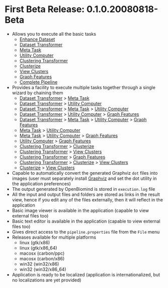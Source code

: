 # First Beta Release: 0.1.0.20080818-Beta #
  * Allows you to execute all the basic tasks
    * [Enhance Dataset](http://code.google.com/p/openbiomind/wiki/EnhanceDataset)
    * [Dataset Transformer](http://code.google.com/p/openbiomind/wiki/DatasetTransformer)
    * [Meta Task](http://code.google.com/p/openbiomind/wiki/MetaTask)
    * [Utility Computer](http://code.google.com/p/openbiomind/wiki/UtilityComputer)
    * [Clustering Transformer](http://code.google.com/p/openbiomind/wiki/ClusteringTransformer)
    * [Clusterize](http://code.google.com/p/openbiomind/wiki/Clusterize)
    * [View Clusters](http://code.google.com/p/openbiomind/wiki/ViewClusters)
    * [Graph Features](http://code.google.com/p/openbiomind/wiki/GraphFeatures)
    * [Complete Pipeline](http://code.google.com/p/openbiomind/wiki/CompletePipeline)
  * Provides a facility to execute multiple tasks together through a single wizard by chaining them
    * [Dataset Transformer](http://code.google.com/p/openbiomind/wiki/DatasetTransformer) > [Meta Task](http://code.google.com/p/openbiomind/wiki/MetaTask)
    * [Dataset Transformer](http://code.google.com/p/openbiomind/wiki/DatasetTransformer) > [Utility Computer](http://code.google.com/p/openbiomind/wiki/UtilityComputer)
    * [Dataset Transformer](http://code.google.com/p/openbiomind/wiki/DatasetTransformer) > [Meta Task](http://code.google.com/p/openbiomind/wiki/MetaTask) > [Utility Computer](http://code.google.com/p/openbiomind/wiki/UtilityComputer)
    * [Dataset Transformer](http://code.google.com/p/openbiomind/wiki/DatasetTransformer) > [Utility Computer](http://code.google.com/p/openbiomind/wiki/UtilityComputer) > [Graph Features](http://code.google.com/p/openbiomind/wiki/GraphFeatures)
    * [Dataset Transformer](http://code.google.com/p/openbiomind/wiki/DatasetTransformer) > [Meta Task](http://code.google.com/p/openbiomind/wiki/MetaTask) > [Utility Computer](http://code.google.com/p/openbiomind/wiki/UtilityComputer) > [Graph Features](http://code.google.com/p/openbiomind/wiki/GraphFeatures)
    * [Meta Task](http://code.google.com/p/openbiomind/wiki/MetaTask) > [Utility Computer](http://code.google.com/p/openbiomind/wiki/UtilityComputer)
    * [Meta Task](http://code.google.com/p/openbiomind/wiki/MetaTask) > [Utility Computer](http://code.google.com/p/openbiomind/wiki/UtilityComputer) > [Graph Features](http://code.google.com/p/openbiomind/wiki/GraphFeatures)
    * [Utility Computer](http://code.google.com/p/openbiomind/wiki/UtilityComputer) > [Graph Features](http://code.google.com/p/openbiomind/wiki/GraphFeatures)
    * [Clustering Transformer](http://code.google.com/p/openbiomind/wiki/ClusteringTransformer) > [Clusterize](http://code.google.com/p/openbiomind/wiki/Clusterize)
    * [Clustering Transformer](http://code.google.com/p/openbiomind/wiki/ClusteringTransformer) > [View Clusters](http://code.google.com/p/openbiomind/wiki/ViewClusters)
    * [Clustering Transformer](http://code.google.com/p/openbiomind/wiki/ClusteringTransformer) > [Graph Features](http://code.google.com/p/openbiomind/wiki/GraphFeatures)
    * [Clustering Transformer](http://code.google.com/p/openbiomind/wiki/ClusteringTransformer) > [Clusterize](http://code.google.com/p/openbiomind/wiki/Clusterize) > [View Clusters](http://code.google.com/p/openbiomind/wiki/ViewClusters)
    * [Clusterize](http://code.google.com/p/openbiomind/wiki/Clusterize) > [View Clusters](http://code.google.com/p/openbiomind/wiki/ViewClusters)
  * Capable to automatically convert the generated Graphviz `dot` files into images (user must separately install [Graphviz](http://www.graphviz.org/) and set the dot utility in the application preferences)
  * The output generated by OpenBiomind is stored in `execution.log` file
  * All the input and output files and folders are stored as links in the result view, hence if you edit any of the files externally, then it will reflect in the application
  * Basic image viewer is available in the application (capable to view external files too)
  * Basic text editor is available in the application (capable to view external files too)
  * Gives direct access to the `pipeline.properties` file from the `File` menu
  * Releases available for multiple platforms
    * linux (gtk/x86)
    * linux (gtk/x86\_64)
    * macosx (carbon/ppc)
    * macosx (carbon/x86)
    * win32 (win32/x86)
    * win32 (win32/x86\_64)
  * Application is ready to be localized (application is internationalized, but no localizations are yet provided)